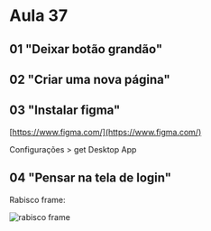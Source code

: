 # Aula 37

## 01 "Deixar botão grandão"

## 02 "Criar uma nova página"

## 03 "Instalar figma"

[https://www.figma.com/](https://www.figma.com/)

Configurações > get Desktop App

## 04 "Pensar na tela de login"

Rabisco frame:

![rabisco frame](mdimg/rabisco_frame.png)
